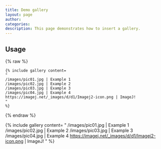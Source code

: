```yaml
---
title: Demo gallery
layout: page
author: 
categories: 
description: This page demonstrates how to insert a gallery.
---
```


## Usage

{% raw %}
```
{% include gallery content=
"
/images/pic01.jpg | Example 1
/images/pic02.jpg | Example 2
/images/pic03.jpg | Example 3
/images/pic04.jpg | Example 4
https://imagej.net/_images/d/d1/Imagej2-icon.png | ImageJ!
"
%}
```
{% endraw %}

{% include gallery content=
"
/images/pic01.jpg | Example 1
/images/pic02.jpg | Example 2
/images/pic03.jpg | Example 3
/images/pic04.jpg | Example 4
https://imagej.net/_images/d/d1/Imagej2-icon.png | ImageJ!
"
%}